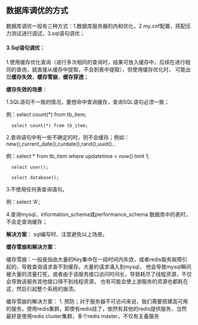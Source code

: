 ## 数据库调优的方式

数据库调优一般有三种方式：1.数据库服务器的内和优化，2.my.cnf配置，搭配压力测试进行调试，3.sql语句调优；

#### 3.Sql语句调优：
1.使用缓存优化查询（进行多次相同的查询时，结果可放入缓存中，后续在进行相同的查询，就直接从缓存中提取，不会到表中提取），但使用缓存优化时，
  可能出现**缓存失效**，**缓存雪崩**，**缓存穿透**；
  
  **缓存失效的场景**：
  
  1.SQL语句不一致的情况，要想命中查询缓存，查询SQL语句必须一致；
  
  例：select count(*) from tb_item;
  
      select count(*) from tb_item;
      
  2.查询语句中有一些不确定的时，则不会缓存；例如：new(),current_date(),curdate(),rand(),uuid()...
  
  例：select * from tb_item where updatetime < now() limit 1;
  
      select user();
      
      select database();
      
  3.不使用任何表查询语句。
  
  例：select 'A';
  
  4.查询mysql，information_schema或performance_schema 数据库中的表时，不会走查询缓存；
  
  **解决方案**： sql编写时，注意避免以上场景。
  
  **缓存雪崩和解决方案**：
  
   缓存雪崩：一般是指由大量的Key集中在一段时间内失效，或者redis服务故障引起的，导致查询请求查不到缓存，大量的请求涌入到mysql，
   他会导致mysql瞬间被大量的流量打死，或者由于该服务接口访问时间长，导致耗尽了线程资源，不仅会导致该服务其他接口得不到线程资源，
   也有可能会使上游服务的资源也都耗在这，然后引起整个系统的崩溃。
 
  缓存雪崩的解决方案：
    1. 预防；对于服务器不可访问来说，我们需要搭建高可用的服务，使用redis集群，即使有redis挂了，依然有其他的redis提供服务，当然
    最好是使用redis cluster集群，多个redis master，不仅有主备服务
  
